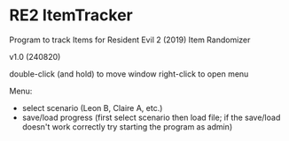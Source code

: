 # RE2 ItemTracker
Program to track Items for Resident Evil 2 (2019) Item Randomizer

v1.0 (240820)

double-click (and hold) to move window
right-click to open menu

Menu:
- select scenario (Leon B, Claire A, etc.)
- save/load progress (first select scenario then load file; if the save/load doesn't work correctly try starting the program as admin)
